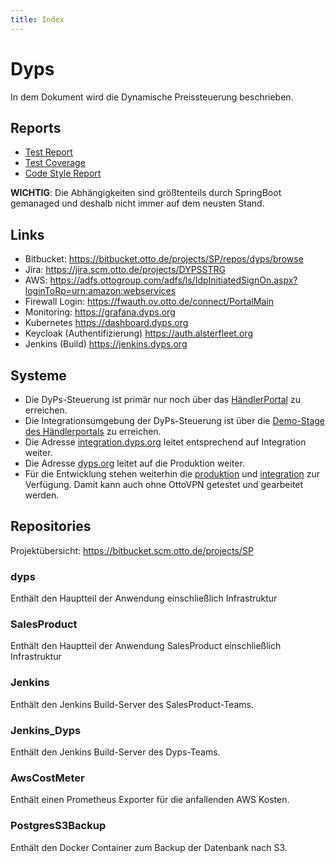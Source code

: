 ```yaml
---
title: Index
---
```


# Dyps

In dem Dokument wird die Dynamische Preissteuerung beschrieben.

## Reports

- [Test Report](/reports/all-test-results/index.html)
- [Test Coverage](/reports/coverage/index.html)
- [Code Style Report](/reports/detekt/main.html)

<!-- - [Sicherheitsreport Abhängigkeiten](/reports/dependency-check-report.html) -->
<!-- - [Aktualisierbare Abhängigkeiten](/reports/dependencyUpdates.txt) -->

**WICHTIG**: Die Abhängigkeiten sind größtenteils durch SpringBoot gemanaged und deshalb nicht immer auf dem neusten
Stand.

## Links

- Bitbucket: https://bitbucket.otto.de/projects/SP/repos/dyps/browse
- Jira: https://jira.scm.otto.de/projects/DYPSSTRG
- AWS: https://adfs.ottogroup.com/adfs/ls/IdpInitiatedSignOn.aspx?loginToRp=urn:amazon:webservices
- Firewall Login: https://fwauth.ov.otto.de/connect/PortalMain
- Monitoring: https://grafana.dyps.org
- Kubernetes https://dashboard.dyps.org
- Keycloak (Authentifizierung) https://auth.alsterfleet.org
- Jenkins (Build) https://jenkins.dyps.org

## Systeme

- Die DyPs-Steuerung ist primär nur noch über das [HändlerPortal](https://start.retail-connect.otto.de/) zu erreichen.
- Die Integrationsumgebung der DyPs-Steuerung ist über die
  [Demo-Stage des Händlerportals](https://start.retail-connect-demo.otto.de/) zu erreichen.
- Die Adresse [integration.dyps.org](https://integration.dyps.org) leitet entsprechend auf Integration weiter.
- Die Adresse [dyps.org](https://dyps.org) leitet auf die Produktion weiter.
- Für die Entwicklung stehen weiterhin die [produktion](https://prod.dyps.org) und [integration](https://dev.dyps.org)
  zur Verfügung. Damit kann auch ohne OttoVPN getestet und gearbeitet werden.

## Repositories

Projektübersicht: https://bitbucket.scm.otto.de/projects/SP

### dyps

Enthält den Hauptteil der Anwendung einschließlich Infrastruktur

### SalesProduct

Enthält den Hauptteil der Anwendung SalesProduct einschließlich Infrastruktur

### Jenkins

Enthält den Jenkins Build-Server des SalesProduct-Teams.

### Jenkins_Dyps

Enthält den Jenkins Build-Server des Dyps-Teams.

### AwsCostMeter

Enthält einen Prometheus Exporter für die anfallenden AWS Kosten.

### PostgresS3Backup

Enthält den Docker Container zum Backup der Datenbank nach S3.
